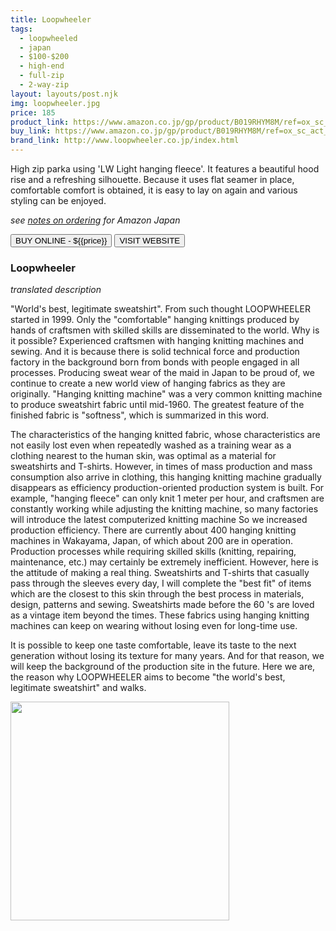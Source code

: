 ```yaml
---
title: Loopwheeler 
tags:
  - loopwheeled
  - japan
  - $100-$200 
  - high-end 
  - full-zip
  - 2-way-zip
layout: layouts/post.njk
img: loopwheeler.jpg
price: 185
product_link: https://www.amazon.co.jp/gp/product/B019RHYM8M/ref=ox_sc_act_title_1?smid=AN1VRQENFRJN5&psc=1
buy_link: https://www.amazon.co.jp/gp/product/B019RHYM8M/ref=ox_sc_act_title_1?smid=AN1VRQENFRJN5&psc=1
brand_link: http://www.loopwheeler.co.jp/index.html   
---
```

<div class="col col-sm-8">

<p>
High zip parka using 'LW Light hanging fleece'. It features a beautiful hood rise and a refreshing silhouette. Because it uses flat seamer in place, comfortable comfort is obtained, it is easy to lay on again and various styling can be enjoyed.

<i>see <a href="/ordering/">notes on ordering</a> for Amazon Japan</i>
</p>       
<p>
    <a href='{{buy_link}}'><button class="button-primary-outlined button-round">BUY ONLINE - ${{price}}</button></a>
    <a href='{{brand_link}}'><button class="button-primary-outlined button-round">VISIT WEBSITE</button></a>
</p>

### Loopwheeler

<p><i>translated description</i></p>

<p>"World's best, legitimate sweatshirt". From such thought LOOPWHEELER started in 1999. Only the "comfortable" hanging knittings produced by hands of craftsmen with skilled skills are disseminated to the world. Why is it possible? Experienced craftsmen with hanging knitting machines and sewing. And it is because there is solid technical force and production factory in the background born from bonds with people engaged in all processes. Producing sweat wear of the maid in Japan to be proud of, we continue to create a new world view of hanging fabrics as they are originally. "Hanging knitting machine" was a very common knitting machine to produce sweatshirt fabric until mid-1960. The greatest feature of the finished fabric is "softness", which is summarized in this word. 

The characteristics of the hanging knitted fabric, whose characteristics are not easily lost even when repeatedly washed as a training wear as a clothing nearest to the human skin, was optimal as a material for sweatshirts and T-shirts. However, in times of mass production and mass consumption also arrive in clothing, this hanging knitting machine gradually disappears as efficiency production-oriented production system is built. For example, "hanging fleece" can only knit 1 meter per hour, and craftsmen are constantly working while adjusting the knitting machine, so many factories will introduce the latest computerized knitting machine So we increased production efficiency. There are currently about 400 hanging knitting machines in Wakayama, Japan, of which about 200 are in operation. Production processes while requiring skilled skills (knitting, repairing, maintenance, etc.) may certainly be extremely inefficient. However, here is the attitude of making a real thing. Sweatshirts and T-shirts that casually pass through the sleeves every day, I will complete the "best fit" of items which are the closest to this skin through the best process in materials, design, patterns and sewing. Sweatshirts made before the 60 's are loved as a vintage item beyond the times. These fabrics using hanging knitting machines can keep on wearing without losing even for long-time use. 

It is possible to keep one taste comfortable, leave its taste to the next generation without losing its texture for many years. And for that reason, we will keep the background of the production site in the future. Here we are, the reason why LOOPWHEELER aims to become "the world's best, legitimate sweatshirt" and walks.</p>
</div>

<div class="col col-sm-4 float-right">
        <img src='/img/{{img}}' height='350' class="float-left">
</div>